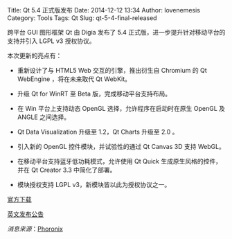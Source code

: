 Title: Qt 5.4 正式版发布
Date: 2014-12-12 13:34
Author: lovenemesis
Category: Tools
Tags: Qt
Slug: qt-5-4-final-released

跨平台 GUI 图形框架 Qt 由 Digia 发布了 5.4
正式版，进一步提升针对移动平台的支持并引入 LGPL v3 授权协议。

本次更新的亮点有：

* 重新设计了与 HTML5 Web 交互的引擎，推出衍生自 Chromium 的 Qt
WebEngine ，将在未来取代 Qt WebKit。

* 升级 Qt for WinRT 至 Beta 版，完成移动平台支持布局。

* 在 Win 平台上支持动态 OpenGL 选择，允许程序在启动时在原生 OpenGL 及
ANGLE 之间选择。

* Qt Data Visualization 升级至 1.2，Qt Charts 升级至 2.0 。

* 引入新的 OpenGL 控件模块，并试验性的通过 Qt Canvas 3D 支持 WebGL。

* 在移动平台支持蓝牙低功耗模式，允许使用 Qt Quick
生成原生风格的控件，并在 Qt Creator 3.3 中简化了部署。

* 模块授权支持 LGPL v3，新模块皆以此为授权协议之一。

[官方下载](http://www.qt.io/download)

[英文发布公告](http://blog.qt.digia.com/blog/2014/12/10/qt-5-4-released/)

*消息来源*：[Phoronix](http://www.phoronix.com/scan.php?page=news\_item&px=MTg1OTM)
